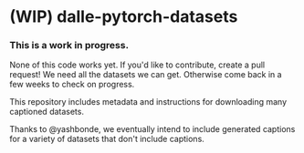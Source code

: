 # (WIP) dalle-pytorch-datasets

### This is a work in progress. 
None of this code works yet. If you'd like to contribute, create a pull request! We need all the datasets we can get. Otherwise come back in a few weeks to check on progress.

This repository includes metadata and instructions for downloading many captioned datasets. 

Thanks to @yashbonde, we eventually intend to include generated captions for a variety of datasets that don't include captions.

